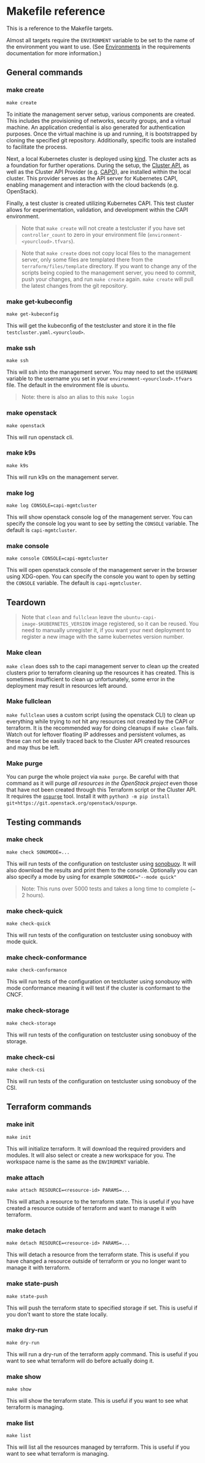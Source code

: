 # Makefile reference

This is a reference to the Makefile targets.

Almost all targets require the ``ENVIRONMENT`` variable to be set to the name of the environment you want to use.
(See [Environments](requirements.md#environments) in the requirements documentation for more information.)

## General commands

### make create

``make create``

To initiate the management server setup, various components are created. This includes the provisioning of networks,
security groups, and a virtual machine. An application credential is also generated for authentication purposes. Once
the virtual machine is up and running, it is bootstrapped by cloning the specified git repository. Additionally,
specific tools are installed to facilitate the process.

Next, a local Kubernetes cluster is deployed using [kind](https://github.com/kubernetes-sigs/kind). The cluster acts as a foundation for further operations. During
the setup, the [Cluster API](https://github.com/kubernetes-sigs/cluster-api), as well as the Cluster API Provider (e.g. [CAPO](https://github.com/kubernetes-sigs/cluster-api-provider-openstack)), are installed within the local cluster. This provider serves as the API server for
Kubernetes CAPI, enabling management and interaction with the cloud backends (e.g. OpenStack).

Finally, a test cluster is created utilizing Kubernetes CAPI. This test cluster allows for experimentation, validation,
and development within the CAPI environment.

> Note that ``make create`` will not create a testcluster if you have set ``controller_count`` to zero in your
> environment file (``environment-<yourcloud>.tfvars``).

> Note that ``make create`` does not copy local files to the management server, only some files are templated there from the `terraform/files/template` directory. If you want to change any of the scripts
> being copied to the management server, you need to commit, push your changes, and run ``make create`` again.
> ``make create`` will pull the latest changes from the git repository.

### make get-kubeconfig

``make get-kubeconfig``

This will get the kubeconfig of the testcluster and store it in the file ``testcluster.yaml.<yourcloud>``.

### make ssh

``make ssh``

This will ssh into the management server. You may need to set the ``USERNAME`` variable to the username you set
in your ``environment-<yourcloud>.tfvars`` file. The default in the environment file is ``ubuntu``.

> Note: there is also an alias to this `make login`

### make openstack

``make openstack``

This will run openstack cli.

### make k9s

``make k9s``

This will run k9s on the management server.

### make log

``make log CONSOLE=capi-mgmtcluster``

This will show openstack console log of the management server. You can specify the console log you want to see by
setting the ``CONSOLE`` variable. The default is ``capi-mgmtcluster``.

### make console

``make console CONSOLE=capi-mgmtcluster``

This will open openstack console of the management server in the browser using XDG-open. You can specify the console you
want to open by setting the ``CONSOLE`` variable. The default is ``capi-mgmtcluster``.

## Teardown

> Note that ``clean`` and ``fullclean`` leave the ``ubuntu-capi-image-$KUBERNETES_VERSION`` image registered,
> so it can be reused.
> You need to manually unregister it, if you want your next deployment to register a new image with
> the same kubernetes version number.

### Make clean

``make clean`` does ssh to the capi management server to clean up the created clusters prior
to terraform cleaning up the resources it has created. This is sometimes insufficient to clean up
unfortunately, some error in the deployment may result in resources left around.

### Make fullclean

``make fullclean`` uses a custom script (using the openstack CLI) to clean up everything
while trying to not hit any resources not created by the CAPI or terraform.
It is the recommended way for doing cleanups if ``make clean`` fails. Watch out for leftover
floating IP addresses and persistent volumes, as these can not be easily traced back to the
Cluster API created resources and may thus be left.

### Make purge

You can purge the whole project via ``make purge``. Be careful with that command as it will purge
*all resources in the OpenStack project* even those that have not been created through this
Terraform script or the Cluster API.
It requires the [``ospurge``](https://opendev.org/x/ospurge) tool.
Install it with ``python3 -m pip install git+https://git.openstack.org/openstack/ospurge``.

## Testing commands

### make check

``make check SONOMODE=...``

This will run tests of the configuration on testcluster using [sonobuoy](https://sonobuoy.io/). It will also download the results and
print them to the console. Optionally you can also specify a mode by using for example `SONOMODE="--mode quick"`

> Note: This runs over 5000 tests and takes a long time to complete (~ 2 hours).

### make check-quick

``make check-quick``

This will run tests of the configuration on testcluster using sonobuoy with mode quick.

### make check-conformance

``make check-conformance``

This will run tests of the configuration on testcluster using sonobuoy with mode conformance meaning it will test if the
cluster is conformant to the CNCF.

### make check-storage

``make check-storage``

This will run tests of the configuration on testcluster using sonobuoy of the storage.

### make check-csi

``make check-csi``

This will run tests of the configuration on testcluster using sonobuoy of the CSI.

## Terraform commands

### make init

``make init``

This will initialize terraform. It will download the required providers and modules.
It will also select or create a new workspace for you. The workspace name is the same as the
``ENVIROMENT`` variable.

### make attach

``make attach RESOURCE=<resource-id> PARAMS=...``

This will attach a resource to the terraform state. This is useful if you have created a resource outside of terraform
and want to manage it with terraform.

### make detach

``make detach RESOURCE=<resource-id> PARAMS=...``

This will detach a resource from the terraform state. This is useful if you have changed a resource outside of terraform
or you no longer want to manage it with terraform.

### make state-push

``make state-push``

This will push the terraform state to specified storage if set. This is useful if you don't want to store the state
locally.

### make dry-run

``make dry-run``

This will run a dry-run of the terraform apply command. This is useful if you want to see what terraform will do before
actually doing it.

### make show

``make show``

This will show the terraform state. This is useful if you want to see what terraform is managing.

### make list

``make list``

This will list all the resources managed by terraform. This is useful if you want to see what terraform is managing.